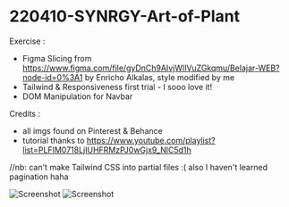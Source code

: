 # 220410-SYNRGY-Art-of-Plant

Exercise :

- Figma Slicing from https://www.figma.com/file/gyDnCh9AIvjWlIVuZGkqmu/Belajar-WEB?node-id=0%3A1 by Enricho Alkalas, style modified by me
- Tailwind & Responsiveness first trial - I sooo love it!
- DOM Manipulation for Navbar

Credits :

- all imgs found on Pinterest & Behance
- tutorial thanks to https://www.youtube.com/playlist?list=PLFIM0718LjIUHFRMzPJ0wGjx9_NlC5d1h

//nb: can't make Tailwind CSS into partial files :( also I haven't learned pagination haha

![Screenshot](./assets/img/ss/screencapture-exa-extensia-github-io-220410-SYNRGY-Art-of-Plant-2022-05-10-16_50_30.png)
![Screenshot](./assets/img/ss/screencapture-file-E-02-SYNRGY-Academy-Front-End-20220410-TEST-Product-Page-product-html-2022-05-10-16_52_16.png)
